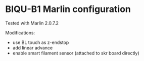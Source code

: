 # BIQU-B1 Marlin configuration

Tested with Marlin 2.0.7.2

Modifications:
- use BL touch as z-endstop
- add linear advance
- enable smart filament sensor (attached to skr board directly)
